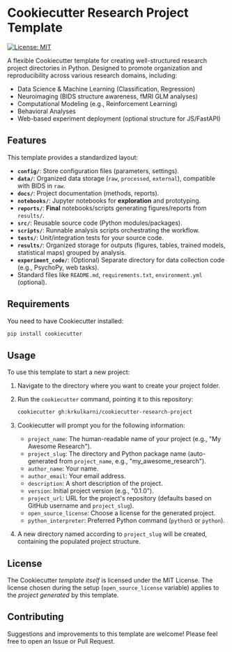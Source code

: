 # Cookiecutter Research Project Template

[![License: MIT](https://img.shields.io/badge/License-MIT-yellow.svg)](https://opensource.org/licenses/MIT)

A flexible Cookiecutter template for creating well-structured research project directories in Python. Designed to promote organization and reproducibility across various research domains, including:

*   Data Science & Machine Learning (Classification, Regression)
*   Neuroimaging (BIDS structure awareness, fMRI GLM analyses)
*   Computational Modeling (e.g., Reinforcement Learning)
*   Behavioral Analyses
*   Web-based experiment deployment (optional structure for JS/FastAPI)

## Features

This template provides a standardized layout:

*   **`config/`**: Store configuration files (parameters, settings).
*   **`data/`**: Organized data storage (`raw`, `processed`, `external`), compatible with BIDS in `raw`.
*   **`docs/`**: Project documentation (methods, reports).
*   **`notebooks/`**: Jupyter notebooks for **exploration** and prototyping.
*   **`reports/`**: **Final** notebooks/scripts generating figures/reports from `results/`.
*   **`src/`**: Reusable source code (Python modules/packages).
*   **`scripts/`**: Runnable analysis scripts orchestrating the workflow.
*   **`tests/`**: Unit/integration tests for your source code.
*   **`results/`**: Organized storage for outputs (figures, tables, trained models, statistical maps) grouped by analysis.
*   **`experiment_code/`**: (Optional) Separate directory for data collection code (e.g., PsychoPy, web tasks).
*   Standard files like `README.md`, `requirements.txt`, `environment.yml` (optional).

## Requirements

You need to have Cookiecutter installed:

```bash
pip install cookiecutter
```

## Usage

To use this template to start a new project:

1.  Navigate to the directory where you want to create your project folder.
2.  Run the `cookiecutter` command, pointing it to this repository:

    ```bash
    cookiecutter gh:krkulkarni/cookiecutter-research-project
    ```

3.  Cookiecutter will prompt you for the following information:

    *   `project_name`: The human-readable name of your project (e.g., "My Awesome Research").
    *   `project_slug`: The directory and Python package name (auto-generated from `project_name`, e.g., "my_awesome_research").
    *   `author_name`: Your name.
    *   `author_email`: Your email address.
    *   `description`: A short description of the project.
    *   `version`: Initial project version (e.g., "0.1.0").
    *   `project_url`: URL for the project's repository (defaults based on GitHub username and `project_slug`).
    *   `open_source_license`: Choose a license for the generated project.
    *   `python_interpreter`: Preferred Python command (`python3` or `python`).

4.  A new directory named according to `project_slug` will be created, containing the populated project structure.

## License

The Cookiecutter *template itself* is licensed under the MIT License. The license chosen during the setup (`open_source_license` variable) applies to the *project generated* by this template.

## Contributing

Suggestions and improvements to this template are welcome! Please feel free to open an Issue or Pull Request.
